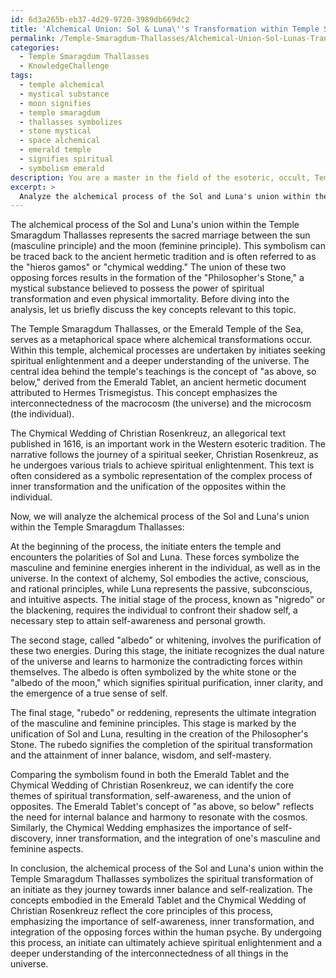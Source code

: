 ```yaml
---
id: 6d3a265b-eb37-4d29-9720-3989db669dc2
title: 'Alchemical Union: Sol & Luna\''s Transformation within Temple Smaragdum Thallasses'
permalink: /Temple-Smaragdum-Thallasses/Alchemical-Union-Sol-Lunas-Transformation-within-Temple-Smaragdum-Thallasses/
categories:
  - Temple Smaragdum Thallasses
  - KnowledgeChallenge
tags:
  - temple alchemical
  - mystical substance
  - moon signifies
  - temple smaragdum
  - thallasses symbolizes
  - stone mystical
  - space alchemical
  - emerald temple
  - signifies spiritual
  - symbolism emerald
description: You are a master in the field of the esoteric, occult, Temple Smaragdum Thallasses and Education. You are a writer of tests, challenges, textbooks and deep knowledge on Temple Smaragdum Thallasses for initiates and students to gain deep insights and understanding from. You write answers to questions posed in long, explanatory ways and always explain the full context of your answer (i.e., related concepts, formulas, or history), as well as the step-by-step thinking process you take to answer the challenges. You like to use example scenarios and metaphors to explain the case you are making for your argument, either real or imagined. Summarize the key themes, ideas, and conclusions at the end.
excerpt: > 
  Analyze the alchemical process of the Sol and Luna's union within the Temple Smaragdum Thallasses. Expound upon the correlations between this process and the spiritual transformation of an initiate, while comparing the symbolisms found in both the Emerald Tablet and the Chymical Wedding of Christian Rosenkreuz.
---
```

The alchemical process of the Sol and Luna's union within the Temple Smaragdum Thallasses represents the sacred marriage between the sun (masculine principle) and the moon (feminine principle). This symbolism can be traced back to the ancient hermetic tradition and is often referred to as the "hieros gamos" or "chymical wedding." The union of these two opposing forces results in the formation of the "Philosopher's Stone," a mystical substance believed to possess the power of spiritual transformation and even physical immortality. Before diving into the analysis, let us briefly discuss the key concepts relevant to this topic.

The Temple Smaragdum Thallasses, or the Emerald Temple of the Sea, serves as a metaphorical space where alchemical transformations occur. Within this temple, alchemical processes are undertaken by initiates seeking spiritual enlightenment and a deeper understanding of the universe. The central idea behind the temple's teachings is the concept of "as above, so below," derived from the Emerald Tablet, an ancient hermetic document attributed to Hermes Trismegistus. This concept emphasizes the interconnectedness of the macrocosm (the universe) and the microcosm (the individual).

The Chymical Wedding of Christian Rosenkreuz, an allegorical text published in 1616, is an important work in the Western esoteric tradition. The narrative follows the journey of a spiritual seeker, Christian Rosenkreuz, as he undergoes various trials to achieve spiritual enlightenment. This text is often considered as a symbolic representation of the complex process of inner transformation and the unification of the opposites within the individual.

Now, we will analyze the alchemical process of the Sol and Luna's union within the Temple Smaragdum Thallasses:

At the beginning of the process, the initiate enters the temple and encounters the polarities of Sol and Luna. These forces symbolize the masculine and feminine energies inherent in the individual, as well as in the universe. In the context of alchemy, Sol embodies the active, conscious, and rational principles, while Luna represents the passive, subconscious, and intuitive aspects. The initial stage of the process, known as "nigredo" or the blackening, requires the individual to confront their shadow self, a necessary step to attain self-awareness and personal growth.

The second stage, called "albedo" or whitening, involves the purification of these two energies. During this stage, the initiate recognizes the dual nature of the universe and learns to harmonize the contradicting forces within themselves. The albedo is often symbolized by the white stone or the "albedo of the moon," which signifies spiritual purification, inner clarity, and the emergence of a true sense of self.

The final stage, "rubedo" or reddening, represents the ultimate integration of the masculine and feminine principles. This stage is marked by the unification of Sol and Luna, resulting in the creation of the Philosopher's Stone. The rubedo signifies the completion of the spiritual transformation and the attainment of inner balance, wisdom, and self-mastery.

Comparing the symbolism found in both the Emerald Tablet and the Chymical Wedding of Christian Rosenkreuz, we can identify the core themes of spiritual transformation, self-awareness, and the union of opposites. The Emerald Tablet's concept of "as above, so below" reflects the need for internal balance and harmony to resonate with the cosmos. Similarly, the Chymical Wedding emphasizes the importance of self-discovery, inner transformation, and the integration of one's masculine and feminine aspects.

In conclusion, the alchemical process of the Sol and Luna's union within the Temple Smaragdum Thallasses symbolizes the spiritual transformation of an initiate as they journey towards inner balance and self-realization. The concepts embodied in the Emerald Tablet and the Chymical Wedding of Christian Rosenkreuz reflect the core principles of this process, emphasizing the importance of self-awareness, inner transformation, and integration of the opposing forces within the human psyche. By undergoing this process, an initiate can ultimately achieve spiritual enlightenment and a deeper understanding of the interconnectedness of all things in the universe.
